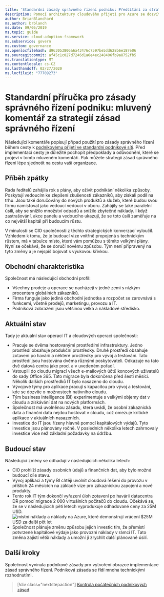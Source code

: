 ```yaml
---
title: 'Standardní zásady správného řízení podniku: Předčítání za strategii zásad správného řízení'
description: Pomocí architektury cloudového přijetí pro Azure se dozvíte, jak vytvořit případ použití pro zásady správného řízení během provozu standardní podnikové cloudové cesty.
author: BrianBlanchard
ms.author: brblanch
ms.date: 09/05/2019
ms.topic: guide
ms.service: cloud-adoption-framework
ms.subservice: govern
ms.custom: governance
ms.openlocfilehash: d963053806a6a43476c7597be5dd628b6e187e06
ms.sourcegitcommit: af45c1c027d7246d1a6e4ec248406fb9a8752fb5
ms.translationtype: MT
ms.contentlocale: cs-CZ
ms.lasthandoff: 02/27/2020
ms.locfileid: "77709273"
---
```

# <a name="standard-enterprise-governance-guide-the-narrative-behind-the-governance-strategy"></a>Standardní příručka pro zásady správného řízení podniku: mluvený komentář za strategií zásad správného řízení

Následující komentáře popisují případ použití pro zásady správného řízení během cesty k [podnikovému přijetí ve standardní podnikové síti](./index.md). Před implementací cesty je důležité pochopit předpoklady a odůvodnění, které se projeví v tomto mluveném komentáři. Pak můžete strategii zásad správného řízení lépe sjednotit na cestu vaší organizace.

## <a name="back-story"></a>Příběh zpátky

Rada ředitelů zahájila rok s plány, aby oživit podnikání několika způsoby. Poskytují vedoucím ke zlepšení zkušeností zákazníků, aby získali podíl na trhu. Jsou také doručovány do nových produktů a služeb, které budou svou firmu namísťovat jako vedoucí vedoucí v oboru. Zahájily se také paralelní úsilí, aby se snížilo množství odpadů a snížilo zbytečné náklady. I když zastrašování, akce panelu a vedoucího ukazují, že se toto úsilí zaměřuje na co největší kapitál při budoucím růstu.

V minulosti se CIO společnosti z těchto strategických konverzací vyloučil. Vzhledem k tomu, že je budoucí vize vnitřně propojená s technickým růstem, má v tabulce místo, které vám pomůžou s těmito velkými plány. Nyní se očekává, že se doručí novému způsobu. Tým není připravený na tyto změny a je nejspíš bojovat s výukovou křivkou.

## <a name="business-characteristics"></a>Obchodní charakteristika

Společnost má následující obchodní profil:

- Všechny prodeje a operace se nacházejí v jedné zemi s nízkým procentem globálních zákazníků.
- Firma funguje jako jediná obchodní jednotka a rozpočet se zarovnává s funkcemi, včetně prodejů, marketingu, provozu a IT.
- Podniková zobrazení jsou většinou velká a nákladové středisko.

## <a name="current-state"></a>Aktuální stav

Tady je aktuální stav operací IT a cloudových operací společnosti:

- Pracuje se dvěma hostovanými prostředími infrastruktury. Jedno prostředí obsahuje produkční prostředky. Druhé prostředí obsahuje zotavení po havárii a některé prostředky pro vývoj a testování. Tato prostředí jsou hostována dvěma různými poskytovateli. Odkazuje na tato dvě datová centra jako prod. a v uvedeném pořadí.
- Vstoupili do cloudu migrací všech e-mailových účtů koncových uživatelů do sady Office 365. Tato migrace byla dokončena před šesti měsíci. Několik dalších prostředků IT bylo nasazeno do cloudu.
- Vývojové týmy pro aplikace pracují s kapacitou pro vývoj a testování, kde se dozvíte o možnostech nativního cloudu.
- Tým business intelligence (BI) experimentuje s velkými objemy dat v cloudu a získávání dat na nových platformách.
- Společnost má uvolněnou zásadu, která uvádí, že osobní zákaznická data a finanční data nejdou hostovat v cloudu, což omezuje kritické aplikace v aktuálních nasazeních.
- Investice do IT jsou řízeny hlavně pomocí kapitálových výdajů. Tyto investice jsou plánovány ročně. V posledních několika letech zahrnovaly investice více než základní požadavky na údržbu.

## <a name="future-state"></a>Budoucí stav

Následující změny se odhadují v následujících několika letech:

- CIO prohlíží zásady osobních údajů a finančních dat, aby bylo možné budoucí cíle stavu.
- Vývoj aplikací a týmy BI chtějí uvolnit cloudová řešení do provozu v příštích 24 měsících na základě vize pro zákaznickou zapojení a nové produkty.
- Tento rok IT tým dokončí vyřazení úloh zotavení po havárii datacentra DR pomocí migrace 2 000 virtuálních počítačů do cloudu. Očekává se, že se v následujících pěti letech vyprodukuje odhadované ceny za 25M USD.
    ![místní náklady a náklady na Azure, které demonstrují vrácení $25M USD za další pět let](../../../_images/govern/calculator-small-to-medium-enterprise.png)
- Společnost plánuje změnu způsobu jejich investic tím, že přemístí potvrzené kapitálové výdaje jako provozní náklady v rámci IT. Tato změna zajistí větší náklady a umožní jí zrychlit další plánované úsilí.

## <a name="next-steps"></a>Další kroky

Společnost vyvinula podnikové zásady pro vytvoření obrazce implementace zásad správného řízení. Podniková zásada se řídí mnoha technickými rozhodnutími.

> [!div class="nextstepaction"]
> [Kontrola počátečních podnikových zásad](./initial-corporate-policy.md)
